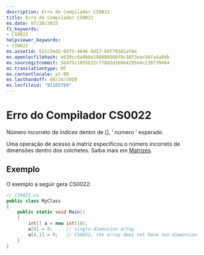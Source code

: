```yaml
---
description: Erro do Compilador CS0022
title: Erro do Compilador CS0022
ms.date: 07/20/2015
f1_keywords:
- CS0022
helpviewer_keywords:
- CS0022
ms.assetid: 531c3ed2-0d75-4046-8d57-89f79381af8e
ms.openlocfilehash: e630cc8a9bbe196086568f0c38f3eac94fa4a8db
ms.sourcegitcommit: 5b475c1855b32cf78d2d1bbb4295e4c236f39464
ms.translationtype: MT
ms.contentlocale: pt-BR
ms.lasthandoff: 09/24/2020
ms.locfileid: "91165709"
---
```

# <a name="compiler-error-cs0022"></a>Erro do Compilador CS0022

Número incorreto de índices dentro de [], ' número ' esperado  
  
 Uma operação de acesso à matriz especificou o número incorreto de dimensões dentro dos colchetes. Saiba mais em [Matrizes](../programming-guide/arrays/index.md).  
  
## <a name="example"></a>Exemplo  

 O exemplo a seguir gera CS0022:  
  
```csharp  
// CS0022.cs  
public class MyClass  
{  
    public static void Main()  
    {  
        int[] a = new int[10];  
        a[0] = 0;     // single-dimension array  
        a[0,1] = 9;   // CS0022, the array does not have two dimensions  
    }  
}  
```
